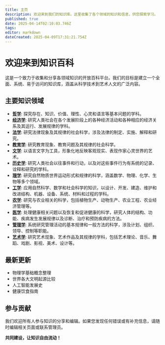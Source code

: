 ```yaml
---
title: 主页
description: 欢迎来到我们的知识库。这里收集了各个领域的知识和信息，供您探索学习。
published: true
date: 2025-04-14T02:10:03.746Z
tags: 
editor: markdown
dateCreated: 2025-04-09T17:31:21.754Z
---
```


# 欢迎来到知识百科

这是一个致力于收集和分享各领域知识的开放百科平台。我们的目标是建立一个全面、系统、易于访问的知识库，涵盖从科学技术到艺术人文的广泛内容。

## 主要知识领域

* **[哲学](./哲学)**: 探究存在、知识、价值、理性、心灵和语言等基本问题的学科。
* **[经济学](./经济学)**: 研究人类社会在各个发展阶段上的各种经济活动和各种相应的经济关系及其运行、发展规律的学科。
* **[法学](./法学)**: 研究法律现象及其规律的社会科学，涉及法律的制定、实施、解释和研究。
* **[教育学](./教育学)**: 研究教育现象、教育问题及其规律的社会科学。
* **[文学](./文学)**: 以语言文字为工具，形象化地反映客观现实、表现作家心灵世界的艺术。
* **[历史学](./历史学)**: 研究人类社会以往事件和行动，以及对这些事件行为有系统的记录、诠释和研究的学科。
* **[理学](./理学)**: 研究自然物质世界运动形式和规律的科学，涵盖数学、物理、化学、生物等多个领域。
* **[工学](./工学)**: 应用自然科学、数学和社会科学的知识，以设计、开发、建造、维护和改进结构、机器、设备、系统、材料和过程的学科。
* **[农学](./农学)**: 研究与农业相关的科学，包括植物生产、动物生产、农业工程、农业经济管理等。
* **[医学](./医学)**: 处理健康相关问题以及恢复和促进健康的科学，研究人体的结构、功能、疾病发生发展规律以及诊断、治疗和预防疾病的方法。
* **[管理学](./管理学)**: 系统研究管理活动的基本规律和一般方法的科学，涉及计划、组织、领导、控制等职能。
* **[艺术学](./艺术学)**: 研究艺术现象、艺术作品及其规律的学科，包括艺术理论、音乐、舞蹈、戏剧、影视、美术、设计等。

## 最新更新

- 物理学基础概念整理
- 世界各大文明起源比较
- 人工智能发展史
- 健康饮食指南

## 参与贡献

我们欢迎所有人参与知识的分享和编辑。如果您发现任何错误或有补充信息，请随时编辑相关页面或联系管理员。

**共同建设，让知识自由流动！**